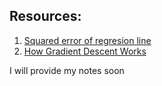 ## Resources:
1. [Squared error of regresion line](https://www.youtube.com/watch?v=6OvhLPS7rj4)
2. [How Gradient Descent Works](https://www.youtube.com/watch?v=6OvhLPS7rj4)

I will provide my notes soon
